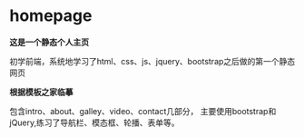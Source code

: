 # homepage
**这是一个静态个人主页**

初学前端，系统地学习了html、css、js、jquery、bootstrap之后做的第一个静态网页

**根据模板之家临摹**

包含intro、about、galley、video、contact几部分， 主要使用bootstrap和jQuery,练习了导航栏、模态框、轮播、表单等。

